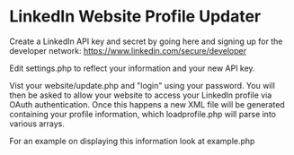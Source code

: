 LinkedIn Website Profile Updater
===========================

Create a LinkedIn API key and secret by going here and signing up for the developer network:
https://www.linkedin.com/secure/developer

Edit settings.php to reflect your information and your new API key.

Vist your website/update.php and "login" using your password. You will then be asked to allow your website to access your LinkedIn profile via OAuth authentication. Once this happens a new XML file will be generated containing your profile information, which loadprofile.php will parse into various arrays.

For an example on displaying this information look at example.php
